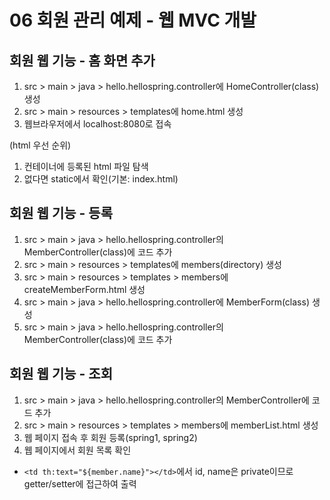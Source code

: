 # 06 회원 관리 예제 - 웹 MVC 개발

## 회원 웹 기능 - 홈 화면 추가
1) src > main > java > hello.hellospring.controller에 HomeController(class) 생성
2) src > main > resources > templates에 home.html 생성
3) 웹브라우저에서 localhost:8080로 접속

(html 우선 순위)
1) 컨테이너에 등록된 html 파일 탐색
2) 없다면 static에서 확인(기본: index.html)

## 회원 웹 기능 - 등록
1) src > main > java > hello.hellospring.controller의 MemberController(class)에 코드 추가
2) src > main > resources > templates에 members(directory) 생성
3) src > main > resources > templates > members에 createMemberForm.html 생성
4) src > main > java > hello.hellospring.controller에 MemberForm(class) 생성
5) src > main > java > hello.hellospring.controller의 MemberController(class)에 코드 추가

## 회원 웹 기능 - 조회
1) src > main > java > hello.hellospring.controller의 MemberController에 코드 추가
2) src > main > resources > templates > members에 memberList.html 생성
3) 웹 페이지 접속 후 회원 등록(spring1, spring2)
4) 웹 페이지에서 회원 목록 확인
- `<td th:text="${member.name}"></td>`에서 id, name은 private이므로 getter/setter에 접근하여 출력